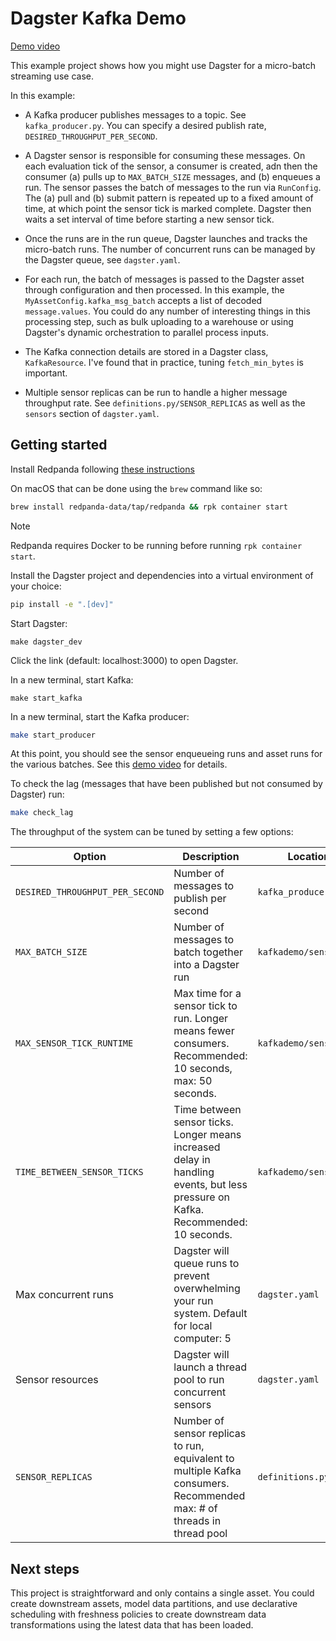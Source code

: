 # Dagster Kafka Demo

[Demo video](https://www.loom.com/share/2ede5d6feaf2442cafb83d919ca8b583?sid=7dfc7763-8b78-443a-8bc5-8f0c507f2e2e)

This example project shows how you might use Dagster for a micro-batch streaming use case.

In this example:

- A Kafka producer publishes messages to a topic. See `kafka_producer.py`. You can specify a desired publish rate, `DESIRED_THROUGHPUT_PER_SECOND`.  

- A Dagster sensor is responsible for consuming these messages. On each evaluation tick of the sensor, a consumer is created, adn then the consumer (a) pulls up to `MAX_BATCH_SIZE` messages, and (b) enqueues a run. The sensor passes the batch of messages to the run via `RunConfig`. The (a) pull and (b) submit pattern is repeated up to a fixed amount of time, at which point the sensor tick is marked complete. Dagster then waits a set interval of time before starting a new sensor tick.

- Once the runs are in the run queue, Dagster launches and tracks the micro-batch runs. The number of concurrent runs can be managed by the Dagster queue, see `dagster.yaml`.  

- For each run, the batch of messages is passed to the Dagster asset through configuration and then processed. In this example, the `MyAssetConfig.kafka_msg_batch` accepts a list of decoded `message.values`. You could do any number of interesting things in this processing step, such as bulk uploading to a warehouse or using Dagster's dynamic orchestration to parallel process inputs. 

- The Kafka connection details are stored in a Dagster class, `KafkaResource`. I've found that in practice, tuning `fetch_min_bytes` is important.

- Multiple sensor replicas can be run to handle a higher message throughput rate. See `definitions.py/SENSOR_REPLICAS` as well as the `sensors` section of `dagster.yaml`.



## Getting started

Install Redpanda following [these instructions](https://github.com/redpanda-data/redpanda/?tab=readme-ov-file#prebuilt-packages)

On macOS that can be done using the `brew` command like so:

```bash
brew install redpanda-data/tap/redpanda && rpk container start
```

> [!NOTE]
> Redpanda requires Docker to be running before running `rpk container start`.

Install the Dagster project and dependencies into a virtual environment of your choice:

```bash
pip install -e ".[dev]"
```

Start Dagster:

```
make dagster_dev
```

Click the link (default: localhost:3000) to open Dagster. 

In a new terminal, start Kafka:

```
make start_kafka
```

In a new terminal, start the Kafka producer:

```bash
make start_producer
```

At this point, you should see the sensor enqueueing runs and asset runs for the various batches. See this [demo video](https://www.loom.com/share/2ede5d6feaf2442cafb83d919ca8b583?sid=7dfc7763-8b78-443a-8bc5-8f0c507f2e2e) for details.

To check the lag (messages that have been published but not consumed by Dagster) run: 

```bash
make check_lag
```

The throughput of the system can be tuned by setting a few options:

Option | Description | Location 
--- | --- | --- 
`DESIRED_THROUGHPUT_PER_SECOND` | Number of messages to publish per second | `kafka_producer.py` 
`MAX_BATCH_SIZE` | Number of messages to batch together into a Dagster run | `kafkademo/sensors.py` 
`MAX_SENSOR_TICK_RUNTIME` | Max time for a sensor tick to run. Longer means fewer consumers. Recommended: 10 seconds, max: 50 seconds. | `kafkademo/sensors.py`
`TIME_BETWEEN_SENSOR_TICKS` | Time between sensor ticks. Longer means increased delay in handling events, but less pressure on Kafka. Recommended: 10 seconds. | `kafkademo/sensors.py`
Max concurrent runs | Dagster will queue runs to prevent overwhelming your run system. Default for local computer: 5 | `dagster.yaml`
Sensor resources | Dagster will launch a thread pool to run concurrent sensors | `dagster.yaml`
`SENSOR_REPLICAS` | Number of sensor replicas to run, equivalent to multiple Kafka consumers. Recommended max: # of threads in thread pool | `definitions.py`

## Next steps

This project is straightforward and only contains a single asset. You could create downstream assets, model data partitions, and use declarative scheduling with freshness policies to create downstream data transformations using the latest data that has been loaded.
